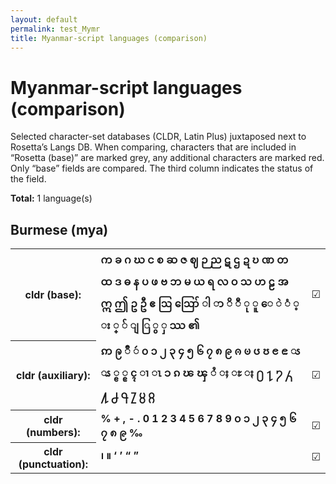 ```yaml
---
layout: default
permalink: test_Mymr
title: Myanmar-script languages (comparison)
---
```


# Myanmar-script languages (comparison)

Selected character-set databases (CLDR, Latin Plus) juxtaposed next to Rosetta’s Langs DB. When comparing, characters that are included in “Rosetta (base)” are marked grey, any additional characters are marked red. Only “base” fields are compared. The third column indicates the status of the field.

**Total:** 1 language(s)

## Burmese (mya)

<table>
 <tr><th>cldr (base):</th><td><strong>က</strong> <strong>ခ</strong> <strong>ဂ</strong> <strong>ဃ</strong> <strong>င</strong> <strong>စ</strong> <strong>ဆ</strong> <strong>ဇ</strong> <strong>ဈ</strong> <strong>ဉ</strong> <strong>ည</strong> <strong>ဋ</strong> <strong>ဌ</strong> <strong>ဍ</strong> <strong>ဎ</strong> <strong>ဏ</strong> <strong>တ</strong> <strong>ထ</strong> <strong>ဒ</strong> <strong>ဓ</strong> <strong>န</strong> <strong>ပ</strong> <strong>ဖ</strong> <strong>ဗ</strong> <strong>ဘ</strong> <strong>မ</strong> <strong>ယ</strong> <strong>ရ</strong> <strong>လ</strong> <strong>ဝ</strong> <strong>သ</strong> <strong>ဟ</strong> <strong>ဠ</strong> <strong>အ</strong> <strong>ဣ</strong> <strong>ဤ</strong> <strong>ဥ</strong> <strong>ဦ</strong> <strong>ဧ</strong> <strong>ဩ</strong> <strong>ဪ</strong> <strong>ါ</strong> <strong>ာ</strong> <strong>ိ</strong> <strong>ီ</strong> <strong>ု</strong> <strong>ူ</strong> <strong>ေ</strong> <strong>ဲ</strong> <strong>ံ</strong> <strong>့</strong> <strong>း</strong> <strong>္</strong> <strong>်</strong> <strong>ျ</strong> <strong>ြ</strong> <strong>ွ</strong> <strong>ှ</strong> <strong>ဿ</strong> <strong>၏</strong> </td><td>☑︎</td></tr>
<tr><th>cldr (auxiliary):</th><td><strong>ဢ</strong> <strong>ဨ</strong> <strong>ဳ</strong> <strong>ဴ</strong> <strong>၀</strong> <strong>၁</strong> <strong>၂</strong> <strong>၃</strong> <strong>၄</strong> <strong>၅</strong> <strong>၆</strong> <strong>၇</strong> <strong>၈</strong> <strong>၉</strong> <strong>ၐ</strong> <strong>ၑ</strong> <strong>ၒ</strong> <strong>ၓ</strong> <strong>ၔ</strong> <strong>ၕ</strong> <strong>ၖ</strong> <strong>ၗ</strong> <strong>ၘ</strong> <strong>ၙ</strong> <strong>ၚ</strong> <strong>ၢ</strong> <strong>ၤ</strong> <strong>ၥ</strong> <strong>ၵ</strong> <strong>ၽ</strong> <strong>ၾ</strong> <strong>ႆ</strong> <strong>ႈ</strong> <strong>ႊ</strong> <strong>ႏ</strong> <strong>႐</strong> <strong>႑</strong> <strong>႒</strong> <strong>႓</strong> <strong>႔</strong> <strong>႕</strong> <strong>႖</strong> <strong>႗</strong> <strong>႘</strong> <strong>႙</strong> </td><td>☑︎</td></tr>
<tr><th>cldr (numbers):</th><td><strong>%</strong> <strong>+</strong> <strong>,</strong> <strong>-</strong> <strong>.</strong> <strong>0</strong> <strong>1</strong> <strong>2</strong> <strong>3</strong> <strong>4</strong> <strong>5</strong> <strong>6</strong> <strong>7</strong> <strong>8</strong> <strong>9</strong> <strong>၀</strong> <strong>၁</strong> <strong>၂</strong> <strong>၃</strong> <strong>၄</strong> <strong>၅</strong> <strong>၆</strong> <strong>၇</strong> <strong>၈</strong> <strong>၉</strong> <strong>‰</strong> </td><td>☑︎</td></tr>
<tr><th>cldr (punctuation):</th><td><strong>၊</strong> <strong>။</strong> <strong>‘</strong> <strong>’</strong> <strong>“</strong> <strong>”</strong> </td><td>☑︎</td></tr>
 </table>

